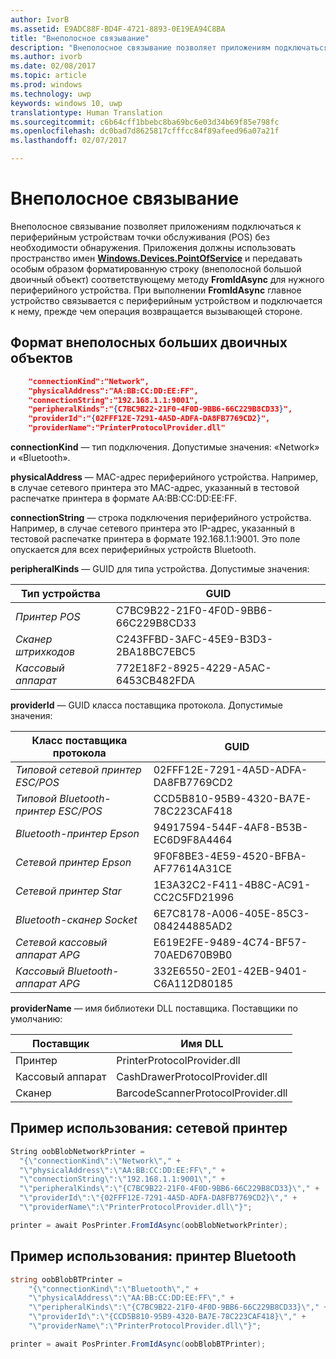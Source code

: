 ```yaml
---
author: IvorB
ms.assetid: E9ADC88F-BD4F-4721-8893-0E19EA94C8BA
title: "Внеполосное связывание"
description: "Внеполосное связывание позволяет приложениям подключаться к периферийным устройствам точки обслуживания (POS) без необходимости обнаружения."
ms.author: ivorb
ms.date: 02/08/2017
ms.topic: article
ms.prod: windows
ms.technology: uwp
keywords: windows 10, uwp
translationtype: Human Translation
ms.sourcegitcommit: c6b64cff1bbebc8ba69bc6e03d34b69f85e798fc
ms.openlocfilehash: dc0bad7d8625817cfffcc84f89afeed96a07a21f
ms.lasthandoff: 02/07/2017

---
```

# <a name="out-of-band-pairing"></a>Внеполосное связывание

Внеполосное связывание позволяет приложениям подключаться к периферийным устройствам точки обслуживания (POS) без необходимости обнаружения. Приложения должны использовать пространство имен [**Windows.Devices.PointOfService**](https://msdn.microsoft.com/library/windows/apps/windows.devices.pointofservice.aspx) и передавать особым образом форматированную строку (внеполосной большой двоичный объект) соответствующему методу **FromIdAsync** для нужного периферийного устройства. При выполнении **FromIdAsync** главное устройство связывается с периферийным устройством и подключается к нему, прежде чем операция возвращается вызывающей стороне.

## <a name="out-of-band-blob-format"></a>Формат внеполосных больших двоичных объектов

```json
    "connectionKind":"Network",
    "physicalAddress":"AA:BB:CC:DD:EE:FF",
    "connectionString":"192.168.1.1:9001",
    "peripheralKinds":"{C7BC9B22-21F0-4F0D-9BB6-66C229B8CD33}",
    "providerId":"{02FFF12E-7291-4A5D-ADFA-DA8FB7769CD2}",
    "providerName":"PrinterProtocolProvider.dll"
```

**connectionKind** — тип подключения. Допустимые значения: «Network» и «Bluetooth».

**physicalAddress** — MAC-адрес периферийного устройства. Например, в случае сетевого принтера это MAC-адрес, указанный в тестовой распечатке принтера в формате AA:BB:CC:DD:EE:FF.

**connectionString** — строка подключения периферийного устройства. Например, в случае сетевого принтера это IP-адрес, указанный в тестовой распечатке принтера в формате 192.168.1.1:9001. Это поле опускается для всех периферийных устройств Bluetooth.

**peripheralKinds** — GUID для типа устройства. Допустимые значения:

| Тип устройства | GUID |
| ---- | ---- |
| *Принтер POS* | C7BC9B22-21F0-4F0D-9BB6-66C229B8CD33 |
| *Сканер штрихкодов* | C243FFBD-3AFC-45E9-B3D3-2BA18BC7EBC5 |
| *Кассовый аппарат* | 772E18F2-8925-4229-A5AC-6453CB482FDA |


**providerId** — GUID класса поставщика протокола. Допустимые значения:

| Класс поставщика протокола | GUID |
| ---- | ---- |
| *Типовой сетевой принтер ESC/POS* | 02FFF12E-7291-4A5D-ADFA-DA8FB7769CD2 |
| *Типовой Bluetooth-принтер ESC/POS* | CCD5B810-95B9-4320-BA7E-78C223CAF418 |
| *Bluetooth-принтер Epson* | 94917594-544F-4AF8-B53B-EC6D9F8A4464 |
| *Сетевой принтер Epson* | 9F0F8BE3-4E59-4520-BFBA-AF77614A31CE |
| *Сетевой принтер Star* | 1E3A32C2-F411-4B8C-AC91-CC2C5FD21996 |
| *Bluetooth-сканер Socket* | 6E7C8178-A006-405E-85C3-084244885AD2 |
| *Сетевой кассовый аппарат APG* | E619E2FE-9489-4C74-BF57-70AED670B9B0 |
| *Кассовый Bluetooth-аппарат APG* | 332E6550-2E01-42EB-9401-C6A112D80185 |


**providerName** — имя библиотеки DLL поставщика. Поставщики по умолчанию:

| Поставщик | Имя DLL |
| ---- | ---- |
| Принтер | PrinterProtocolProvider.dll |
| Кассовый аппарат | CashDrawerProtocolProvider.dll |
| Сканер | BarcodeScannerProtocolProvider.dll |

## <a name="usage-example-network-printer"></a>Пример использования: сетевой принтер

```csharp
String oobBlobNetworkPrinter =
  "{\"connectionKind\":\"Network\"," +
  "\"physicalAddress\":\"AA:BB:CC:DD:EE:FF\"," +
  "\"connectionString\":\"192.168.1.1:9001\"," +
  "\"peripheralKinds\":\"{C7BC9B22-21F0-4F0D-9BB6-66C229B8CD33}\"," +
  "\"providerId\":\"{02FFF12E-7291-4A5D-ADFA-DA8FB7769CD2}\"," +
  "\"providerName\":\"PrinterProtocolProvider.dll\"}";

printer = await PosPrinter.FromIdAsync(oobBlobNetworkPrinter);
```

## <a name="usage-example-bluetooth-printer"></a>Пример использования: принтер Bluetooth

```csharp
string oobBlobBTPrinter =
    "{\"connectionKind\":\"Bluetooth\"," +
    "\"physicalAddress\":\"AA:BB:CC:DD:EE:FF\"," +
    "\"peripheralKinds\":\"{C7BC9B22-21F0-4F0D-9BB6-66C229B8CD33}\"," +
    "\"providerId\":\"{CCD5B810-95B9-4320-BA7E-78C223CAF418}\"," +
    "\"providerName\":\"PrinterProtocolProvider.dll\"}";

printer = await PosPrinter.FromIdAsync(oobBlobBTPrinter);

```

